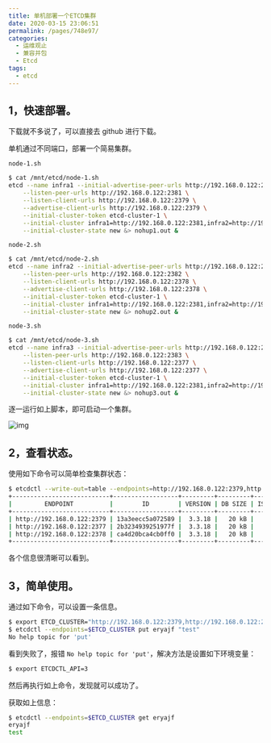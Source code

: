 ```yaml
---
title: 单机部署一个ETCD集群
date: 2020-03-15 23:06:51
permalink: /pages/748e97/
categories:
  - 运维观止
  - 兼容并包
  - Etcd
tags:
  - etcd
---
```


## 1，快速部署。



下载就不多说了，可以直接去 github 进行下载。



单机通过不同端口，部署一个简易集群。



`node-1.sh`



```sh
$ cat /mnt/etcd/node-1.sh
etcd --name infra1 --initial-advertise-peer-urls http://192.168.0.122:2381 \
    --listen-peer-urls http://192.168.0.122:2381 \
    --listen-client-urls http://192.168.0.122:2379 \
    --advertise-client-urls http://192.168.0.122:2379 \
    --initial-cluster-token etcd-cluster-1 \
    --initial-cluster infra1=http://192.168.0.122:2381,infra2=http://192.168.0.122:2382,infra3=http://192.168.0.122:2383 \
    --initial-cluster-state new &> nohup1.out &
```



`node-2.sh`



```sh
$ cat /mnt/etcd/node-2.sh
etcd --name infra2 --initial-advertise-peer-urls http://192.168.0.122:2382 \
    --listen-peer-urls http://192.168.0.122:2382 \
    --listen-client-urls http://192.168.0.122:2378 \
    --advertise-client-urls http://192.168.0.122:2378 \
    --initial-cluster-token etcd-cluster-1 \
    --initial-cluster infra1=http://192.168.0.122:2381,infra2=http://192.168.0.122:2382,infra3=http://192.168.0.122:2383 \
    --initial-cluster-state new &> nohup2.out &
```



`node-3.sh`



```sh
$ cat /mnt/etcd/node-3.sh
etcd --name infra3 --initial-advertise-peer-urls http://192.168.0.122:2383 \
    --listen-peer-urls http://192.168.0.122:2383 \
    --listen-client-urls http://192.168.0.122:2377 \
    --advertise-client-urls http://192.168.0.122:2377 \
    --initial-cluster-token etcd-cluster-1 \
    --initial-cluster infra1=http://192.168.0.122:2381,infra2=http://192.168.0.122:2382,infra3=http://192.168.0.122:2383 \
    --initial-cluster-state new &> nohup3.out &
```



逐一运行如上脚本，即可启动一个集群。





![img](https://tvax2.sinaimg.cn/large/71cfeb93ly1gc8qwgx2gdj21z4140wuy.jpg)





## 2，查看状态。



使用如下命令可以简单检查集群状态：



```sh
$ etcdctl --write-out=table --endpoints=http://192.168.0.122:2379,http://192.168.0.122:2377,http://192.168.0.122:2378 endpoint status
+---------------------------+------------------+---------+---------+-----------+-----------+------------+
|         ENDPOINT          |        ID        | VERSION | DB SIZE | IS LEADER | RAFT TERM | RAFT INDEX |
+---------------------------+------------------+---------+---------+-----------+-----------+------------+
| http://192.168.0.122:2379 | 13a3eecc5a072589 |  3.3.18 |   20 kB |      true |         3 |         11 |
| http://192.168.0.122:2377 | 2b3234939251977f |  3.3.18 |   20 kB |     false |         3 |         11 |
| http://192.168.0.122:2378 | ca4d20bca4cb0ff0 |  3.3.18 |   20 kB |     false |         3 |         11 |
+---------------------------+------------------+---------+---------+-----------+-----------+------------+
```



各个信息很清晰可以看到。



## 3，简单使用。



通过如下命令，可以设置一条信息。



```sh
$ export ETCD_CLUSTER="http://192.168.0.122:2379,http://192.168.0.122:2377,http://192.168.0.122:2378"
$ etcdctl --endpoints=$ETCD_CLUSTER put eryajf "test"
No help topic for 'put'
```



看到失败了，报错 `No help topic for 'put'`，解决方法是设置如下环境变量：



```sh
$ export ETCDCTL_API=3
```



然后再执行如上命令，发现就可以成功了。



获取如上信息：



```sh
$ etcdctl --endpoints=$ETCD_CLUSTER get eryajf
eryajf
test
```
